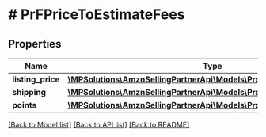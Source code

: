 # # PrFPriceToEstimateFees

## Properties

Name | Type | Description | Notes
------------ | ------------- | ------------- | -------------
**listing_price** | [**\MPSolutions\AmznSellingPartnerApi\Models\ProductFees\PrFMoneyType**](PrFMoneyType.md) |  |
**shipping** | [**\MPSolutions\AmznSellingPartnerApi\Models\ProductFees\PrFMoneyType**](PrFMoneyType.md) |  | [optional]
**points** | [**\MPSolutions\AmznSellingPartnerApi\Models\ProductFees\PrFPoints**](PrFPoints.md) |  | [optional]

[[Back to Model list]](../../README.md#models) [[Back to API list]](../../README.md#endpoints) [[Back to README]](../../README.md)
